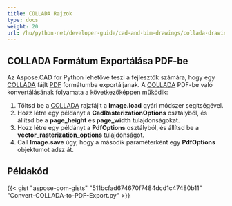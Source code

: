 ```yaml
---
title: COLLADA Rajzok
type: docs
weight: 20
url: /hu/python-net/developer-guide/cad-and-bim-drawings/collada-drawings/
---
```


## **COLLADA Formátum Exportálása PDF-be**

Az Aspose.CAD for Python lehetővé teszi a fejlesztők számára, hogy egy [COLLADA](https://docs.fileformat.com/3d/dae/) fájlt [PDF](https://docs.fileformat.com/pdf/) formátumba exportáljanak. A [COLLADA](https://docs.fileformat.com/3d/dae/) PDF-be való konvertálásának folyamata a következőképpen működik:

1. Töltsd be a [COLLADA](https://docs.fileformat.com/3d/dae/) rajzfájlt a **Image.load** gyári módszer segítségével.
1. Hozz létre egy példányt a **CadRasterizationOptions** osztályból, és állítsd be a **page_height** és **page_width** tulajdonságokat.
1. Hozz létre egy példányt a **PdfOptions** osztályból, és állítsd be a **vector_rasterization_options** tulajdonságot.
1. Call **Image.save** úgy, hogy a második paraméterként egy **PdfOptions** objektumot adsz át.

## Példakód

{{< gist "aspose-com-gists" "511bcfad674670f7484dcd1c47480b11" "Convert-COLLADA-to-PDF-Export.py" >}}
